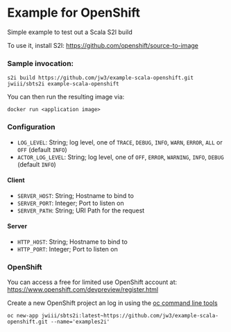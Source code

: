 Example for OpenShift
===

Simple example to test out a Scala S2I build

To use it, install S2I: https://github.com/openshift/source-to-image


### Sample invocation:

`s2i build https://github.com/jw3/example-scala-openshift.git jwiii/sbts2i example-scala-openshift`

You can then run the resulting image via:

`docker run <application image>`


### Configuration

- `LOG_LEVEL`: String; log level, one of `TRACE`, `DEBUG`, `INFO`, `WARN`, `ERROR`, `ALL` or `OFF` (default `INFO`)
- `ACTOR_LOG_LEVEL`: String; log level, one of `OFF`, `ERROR`, `WARNING`, `INFO`, `DEBUG` (default `INFO`)

#### Client
- `SERVER_HOST`: String; Hostname to bind to
- `SERVER_PORT`: Integer; Port to listen on
- `SERVER_PATH`: String; URI Path for the request

#### Server
- `HTTP_HOST`: String; Hostname to bind to
- `HTTP_PORT`: Integer; Port to listen on

### OpenShift

You can access a free for limited use OpenShift account at: https://www.openshift.com/devpreview/register.html

Create a new OpenShift project an log in using the [oc command line tools](https://github.com/openshift/origin/releases)

`oc new-app jwiii/sbts2i:latest~https://github.com/jw3/example-scala-openshift.git --name='examples2i'`
